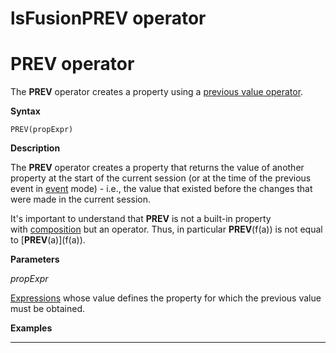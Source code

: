 # lsFusionPREV operator

# PREV operator

The **PREV** operator creates a property using a [previous value operator](lsFusionPrevious_value_PREV_.md).

**Syntax**

    PREV(propExpr)

**Description**

The **PREV** operator creates a property that returns the value of another property at the start of the current session (or at the time of the previous event in [event](Events_688155.html#Events-change) mode) - i.e., the value that existed before the changes that were made in the current session.

It's important to understand that **PREV** is not a built-in property with [composition](lsFusionComposition_JOIN_.md) but an operator. Thus, in particular **PREV**(f(a)) is not equal to \[**PREV**(a)\](f(a)).

**Parameters**

*propExpr*

[Expressions](lsFusionExpression.md) whose value defines the property for which the previous value must be obtained.

**Examples**

****



  
